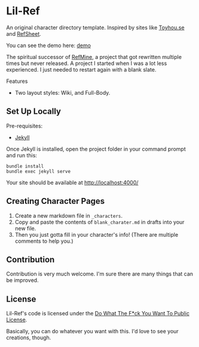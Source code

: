 # Lil-Ref
An original character directory template.
Inspired by sites like [Toyhou.se](https://toyhou.se) and [RefSheet](https://refsheet.net).

You can see the demo here: [demo](https://rodfireproductions.github.io/Lil-Ref/)

The spiritual successor of [RefMine](https://refmine.shroom.ink),
a project that got rewritten multiple times but never released.
A project I started when I was a lot less experienced.
I just needed to restart again with a blank slate.

Features
- Two layout styles: Wiki, and Full-Body.

## Set Up Locally

Pre-requisites:
- [Jekyll](https://jekyllrb.com/)

Once Jekyll is installed, open the project folder in your command prompt and run this:

```
bundle install
bundle exec jekyll serve
```
Your site should be available at [http://localhost:4000/](http://localhost:4000/)

## Creating Character Pages

1. Create a new markdown file in `_characters`.
2. Copy and paste the contents of `blank_charater.md` in drafts into your new file.
3. Then you just gotta fill in your character's info! (There are multiple comments to help you.)

## Contribution
Contribution is very much welcome. I'm sure there are many things that can be improved.

## License
Lil-Ref's code is licensed under the [Do What The F*ck You Want To Public License](https://github.com/RodFireProductions/Lil-Ref/blob/master/LICENSE).

Basically, you can do whatever you want with this. I'd love to see your creations, though.
